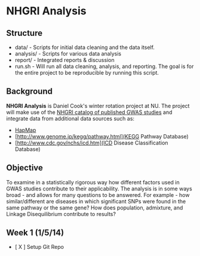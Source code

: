 # NHGRI Analysis
## Structure

* data/ - Scripts for initial data cleaning and the data itself.
* analysis/ - Scripts for various data analysis
* report/ - Integrated reports & discussion
* run.sh - Will run all data cleaning, analysis, and reporting. The goal is for the entire project to be reproducible by running this script.

## Background
__NHGRI Analysis__ is Daniel Cook's winter rotation project at NU. The project will make use of the [NHGRI catalog of published GWAS studies](http://www.genome.gov/26525384) and integrate data from additional data sources such as:

* [HapMap](http://www.hapmap.org)
* [http://www.genome.jp/kegg/pathway.html](KEGG Pathway Database)
* [http://www.cdc.gov/nchs/icd.htm](ICD Disease Classification Database)

## Objective
To examine in a statistically rigorous way how different factors used in GWAS studies contribute to their applicability. The analysis is in some ways broad - and allows for many questions to be answered. For example - how similar/different are diseases in which significant SNPs were found in the same pathway or the same gene? How does population, admixture, and Linkage Disequilibrium contribute to results? 

## Week 1 (1/5/14)
* [ X ] Setup Git Repo